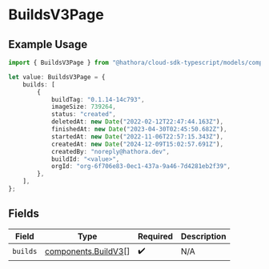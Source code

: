 # BuildsV3Page

## Example Usage

```typescript
import { BuildsV3Page } from "@hathora/cloud-sdk-typescript/models/components";

let value: BuildsV3Page = {
    builds: [
        {
            buildTag: "0.1.14-14c793",
            imageSize: 739264,
            status: "created",
            deletedAt: new Date("2022-02-12T22:47:44.163Z"),
            finishedAt: new Date("2023-04-30T02:45:50.682Z"),
            startedAt: new Date("2022-11-06T22:57:15.343Z"),
            createdAt: new Date("2024-12-09T15:02:57.691Z"),
            createdBy: "noreply@hathora.dev",
            buildId: "<value>",
            orgId: "org-6f706e83-0ec1-437a-9a46-7d4281eb2f39",
        },
    ],
};
```

## Fields

| Field                                                      | Type                                                       | Required                                                   | Description                                                |
| ---------------------------------------------------------- | ---------------------------------------------------------- | ---------------------------------------------------------- | ---------------------------------------------------------- |
| `builds`                                                   | [components.BuildV3](../../models/components/buildv3.md)[] | :heavy_check_mark:                                         | N/A                                                        |